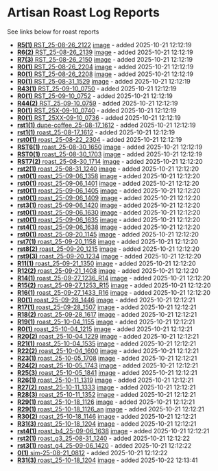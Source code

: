 
# Artisan Roast Log Reports

See links below for roast reports

- [**R5(1)** RST_25-08-26_2122](RST_25-08-26_2122.md) [image](/coffee-roasting/logs/img/RST_25-08-26_2122.png) - added 2025-10-21 12:12:19
- [**R6(2)** RST_25-08-26_2139](RST_25-08-26_2139.md) [image](/coffee-roasting/logs/img/RST_25-08-26_2139.png) - added 2025-10-21 12:12:19
- [**R7(3)** RST_25-08-26_2150](RST_25-08-26_2150.md) [image](/coffee-roasting/logs/img/RST_25-08-26_2150.png) - added 2025-10-21 12:12:19
- [**R0(1)** RST_25-08-26_2204](RST_25-08-26_2204.md) [image](/coffee-roasting/logs/img/RST_25-08-26_2204.png) - added 2025-10-21 12:12:19
- [**R0(1)** RST_25-08-26_2208](RST_25-08-26_2208.md) [image](/coffee-roasting/logs/img/RST_25-08-26_2208.png) - added 2025-10-21 12:12:19
- [**R0(1)** RST_25-08-31_1529](RST_25-08-31_1529.md) [image](/coffee-roasting/logs/img/RST_25-08-31_1529.png) - added 2025-10-21 12:12:19
- [**R43(1)** RST_25-09-10_0750](RST_25-09-10_0750.md)  - added 2025-10-21 12:12:19
- [**R0(1)** RST_25-09-10_0752](RST_25-09-10_0752.md)  - added 2025-10-21 12:12:19
- [**R44(2)** RST_25-09-10_0759](RST_25-09-10_0759.md)  - added 2025-10-21 12:12:19
- [**R0(1)** RST_25X-09-10_0740](RST_25X-09-10_0740.md)  - added 2025-10-21 12:12:19
- [**R0(1)** RST_25XX-09-10_0736](RST_25XX-09-10_0736.md)  - added 2025-10-21 12:12:19
- [**rst1(1)** dupe-coffee_25-08-17_1612](dupe-coffee_25-08-17_1612.md)  - added 2025-10-21 12:12:19
- [**rst1(1)** roast_25-08-17_1612](roast_25-08-17_1612.md)  - added 2025-10-21 12:12:19
- [**rst0(1)** roast_25-08-22_2304](roast_25-08-22_2304.md)  - added 2025-10-21 12:12:19
- [**RST6(1)** roast_25-08-30_1650](roast_25-08-30_1650.md) [image](/coffee-roasting/logs/img/roast_25-08-30_1650.png) - added 2025-10-21 12:12:19
- [**RST0(1)** roast_25-08-30_1703](roast_25-08-30_1703.md) [image](/coffee-roasting/logs/img/roast_25-08-30_1703.png) - added 2025-10-21 12:12:19
- [**RST7(2)** roast_25-08-30_1714](roast_25-08-30_1714.md) [image](/coffee-roasting/logs/img/roast_25-08-30_1714.png) - added 2025-10-21 12:12:20
- [**rst2(1)** roast_25-08-31_1240](roast_25-08-31_1240.md) [image](/coffee-roasting/logs/img/roast_25-08-31_1240.png) - added 2025-10-21 12:12:20
- [**rst0(1)** roast_25-09-06_1358](roast_25-09-06_1358.md) [image](/coffee-roasting/logs/img/roast_25-09-06_1358.png) - added 2025-10-21 12:12:20
- [**rst0(1)** roast_25-09-06_1401](roast_25-09-06_1401.md) [image](/coffee-roasting/logs/img/roast_25-09-06_1401.png) - added 2025-10-21 12:12:20
- [**rst0(1)** roast_25-09-06_1405](roast_25-09-06_1405.md) [image](/coffee-roasting/logs/img/roast_25-09-06_1405.png) - added 2025-10-21 12:12:20
- [**rst0(1)** roast_25-09-06_1409](roast_25-09-06_1409.md) [image](/coffee-roasting/logs/img/roast_25-09-06_1409.png) - added 2025-10-21 12:12:20
- [**rst3(1)** roast_25-09-06_1420](roast_25-09-06_1420.md) [image](/coffee-roasting/logs/img/roast_25-09-06_1420.png) - added 2025-10-21 12:12:20
- [**rst0(1)** roast_25-09-06_1630](roast_25-09-06_1630.md) [image](/coffee-roasting/logs/img/roast_25-09-06_1630.png) - added 2025-10-21 12:12:20
- [**rst0(1)** roast_25-09-06_1635](roast_25-09-06_1635.md) [image](/coffee-roasting/logs/img/roast_25-09-06_1635.png) - added 2025-10-21 12:12:20
- [**rst4(1)** roast_25-09-06_1638](roast_25-09-06_1638.md) [image](/coffee-roasting/logs/img/roast_25-09-06_1638.png) - added 2025-10-21 12:12:20
- [**rst0(1)** roast_25-09-20_1145](roast_25-09-20_1145.md) [image](/coffee-roasting/logs/img/roast_25-09-20_1145.png) - added 2025-10-21 12:12:20
- [**rst7(1)** roast_25-09-20_1158](roast_25-09-20_1158.md) [image](/coffee-roasting/logs/img/roast_25-09-20_1158.png) - added 2025-10-21 12:12:20
- [**rst8(2)** roast_25-09-20_1215](roast_25-09-20_1215.md) [image](/coffee-roasting/logs/img/roast_25-09-20_1215.png) - added 2025-10-21 12:12:20
- [**rst9(3)** roast_25-09-20_1234](roast_25-09-20_1234.md) [image](/coffee-roasting/logs/img/roast_25-09-20_1234.png) - added 2025-10-21 12:12:20
- [**R11(1)** roast_25-09-21_1350](roast_25-09-21_1350.md) [image](/coffee-roasting/logs/img/roast_25-09-21_1350.png) - added 2025-10-21 12:12:20
- [**R12(2)** roast_25-09-21_1408](roast_25-09-21_1408.md) [image](/coffee-roasting/logs/img/roast_25-09-21_1408.png) - added 2025-10-21 12:12:20
- [**R14(1)** roast_25-09-27_1236_R14](roast_25-09-27_1236_R14.md) [image](/coffee-roasting/logs/img/roast_25-09-27_1236_R14.png) - added 2025-10-21 12:12:20
- [**R15(2)** roast_25-09-27_1253_R15](roast_25-09-27_1253_R15.md) [image](/coffee-roasting/logs/img/roast_25-09-27_1253_R15.png) - added 2025-10-21 12:12:20
- [**R16(1)** roast_25-09-27_1433_R16](roast_25-09-27_1433_R16.md) [image](/coffee-roasting/logs/img/roast_25-09-27_1433_R16.png) - added 2025-10-21 12:12:20
- [**R0(1)** roast_25-09-28_1446](roast_25-09-28_1446.md) [image](/coffee-roasting/logs/img/roast_25-09-28_1446.png) - added 2025-10-21 12:12:21
- [**R17(1)** roast_25-09-28_1507](roast_25-09-28_1507.md) [image](/coffee-roasting/logs/img/roast_25-09-28_1507.png) - added 2025-10-21 12:12:21
- [**R18(2)** roast_25-09-28_1617](roast_25-09-28_1617.md) [image](/coffee-roasting/logs/img/roast_25-09-28_1617.png) - added 2025-10-21 12:12:21
- [**R19(1)** roast_25-10-04_1155](roast_25-10-04_1155.md) [image](/coffee-roasting/logs/img/roast_25-10-04_1155.png) - added 2025-10-21 12:12:21
- [**R0(1)** roast_25-10-04_1215](roast_25-10-04_1215.md) [image](/coffee-roasting/logs/img/roast_25-10-04_1215.png) - added 2025-10-21 12:12:21
- [**R20(2)** roast_25-10-04_1229](roast_25-10-04_1229.md) [image](/coffee-roasting/logs/img/roast_25-10-04_1229.png) - added 2025-10-21 12:12:21
- [**R21(1)** roast_25-10-04_1535](roast_25-10-04_1535.md) [image](/coffee-roasting/logs/img/roast_25-10-04_1535.png) - added 2025-10-21 12:12:21
- [**R22(2)** roast_25-10-04_1600](roast_25-10-04_1600.md) [image](/coffee-roasting/logs/img/roast_25-10-04_1600.png) - added 2025-10-21 12:12:21
- [**R23(1)** roast_25-10-05_1708](roast_25-10-05_1708.md) [image](/coffee-roasting/logs/img/roast_25-10-05_1708.png) - added 2025-10-21 12:12:21
- [**R24(2)** roast_25-10-05_1743](roast_25-10-05_1743.md) [image](/coffee-roasting/logs/img/roast_25-10-05_1743.png) - added 2025-10-21 12:12:21
- [**R25(3)** roast_25-10-05_1841](roast_25-10-05_1841.md) [image](/coffee-roasting/logs/img/roast_25-10-05_1841.png) - added 2025-10-21 12:12:21
- [**R26(1)** roast_25-10-11_1319](roast_25-10-11_1319.md) [image](/coffee-roasting/logs/img/roast_25-10-11_1319.png) - added 2025-10-21 12:12:21
- [**R27(2)** roast_25-10-11_1333](roast_25-10-11_1333.md) [image](/coffee-roasting/logs/img/roast_25-10-11_1333.png) - added 2025-10-21 12:12:21
- [**R28(3)** roast_25-10-11_1352](roast_25-10-11_1352.md) [image](/coffee-roasting/logs/img/roast_25-10-11_1352.png) - added 2025-10-21 12:12:21
- [**R29(1)** roast_25-10-18_1126](roast_25-10-18_1126.md) [image](/coffee-roasting/logs/img/roast_25-10-18_1126.png) - added 2025-10-21 12:12:21
- [**R29(1)** roast_25-10-18_1126_an](roast_25-10-18_1126_an.md) [image](/coffee-roasting/logs/img/roast_25-10-18_1126_an.png) - added 2025-10-21 12:12:21
- [**R30(2)** roast_25-10-18_1146](roast_25-10-18_1146.md) [image](/coffee-roasting/logs/img/roast_25-10-18_1146.png) - added 2025-10-21 12:12:21
- [**R31(3)** roast_25-10-18_1204](roast_25-10-18_1204.md) [image](/coffee-roasting/logs/img/roast_25-10-18_1204.png) - added 2025-10-21 12:12:21
- [**rst4(1)** roast_b4_25-09-06_1638](roast_b4_25-09-06_1638.md) [image](/coffee-roasting/logs/img/roast_b4_25-09-06_1638.png) - added 2025-10-21 12:12:21
- [**rst2(1)** roast_g3_25-08-31_1240](roast_g3_25-08-31_1240.md)  - added 2025-10-21 12:12:22
- [**rst3(1)** roast_g4_25-09-06_1420](roast_g4_25-09-06_1420.md)  - added 2025-10-21 12:12:22
- [**0(1)** sim-25-08-21_0812](sim-25-08-21_0812.md)  - added 2025-10-21 12:12:22
- [**R31(3)** roast_25-10-18_1204](roast_25-10-18_1204.md) [image](/coffee-roasting/logs/img/roast_25-10-18_1204.png) - added 2025-10-22 12:13:41
